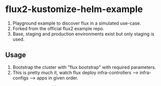 # flux2-kustomize-helm-example

1. Playground example to discover flux in a simulated use-case.
2. Forked from the official flux2 example repo.
3. Base, staging and production environments exist but only staging is used.

## Usage

1. Bootstrap the cluster with "flux bootstrap" with required parameters.
2. This is pretty much it, watch flux deploy infra-controllers --> infra-configs --> apps in given order.

